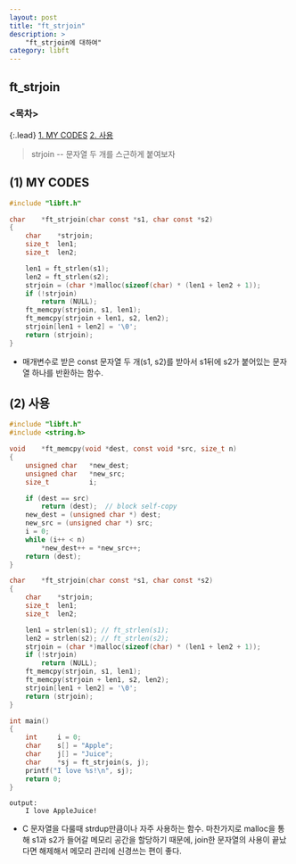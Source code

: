 ```yaml
---
layout: post
title: "ft_strjoin"
description: >
    "ft_strjoin에 대하여"
category: libft
---
```

## ft_strjoin

### <목차>
{:.lead}
[1. MY CODES](#1-my-codes)
[2. 사용](#2-사용)

> strjoin -- 문자열 두 개를 스근하게 붙여보자

## (1) MY CODES
~~~c
#include "libft.h"

char	*ft_strjoin(char const *s1, char const *s2)
{
	char	*strjoin;
	size_t	len1;
	size_t	len2;

	len1 = ft_strlen(s1);
	len2 = ft_strlen(s2);
	strjoin = (char *)malloc(sizeof(char) * (len1 + len2 + 1));
	if (!strjoin)
		return (NULL);
	ft_memcpy(strjoin, s1, len1);
	ft_memcpy(strjoin + len1, s2, len2);
	strjoin[len1 + len2] = '\0';
	return (strjoin);
}
~~~
- 매개변수로 받은 const 문자열 두 개(s1, s2)를 받아서 s1뒤에 s2가 붙어있는 문자열 하나를 반환하는 함수.

## (2) 사용
~~~c
#include "libft.h"
#include <string.h>

void	*ft_memcpy(void *dest, const void *src, size_t n)
{
	unsigned char	*new_dest;
	unsigned char	*new_src;
	size_t			i;

	if (dest == src)
		return (dest);	// block self-copy
	new_dest = (unsigned char *) dest;
	new_src = (unsigned char *) src;
	i = 0;
	while (i++ < n)
		*new_dest++ = *new_src++;
	return (dest);
}

char	*ft_strjoin(char const *s1, char const *s2)
{
	char	*strjoin;
	size_t	len1;
	size_t	len2;

	len1 = strlen(s1); // ft_strlen(s1);
	len2 = strlen(s2); // ft_strlen(s2);
	strjoin = (char *)malloc(sizeof(char) * (len1 + len2 + 1));
	if (!strjoin)
		return (NULL);
	ft_memcpy(strjoin, s1, len1);
	ft_memcpy(strjoin + len1, s2, len2);
	strjoin[len1 + len2] = '\0';
	return (strjoin);
}

int	main()
{
	int		i = 0;
	char	s[] = "Apple";
	char	j[] = "Juice";
	char	*sj = ft_strjoin(s, j);
	printf("I love %s!\n", sj);
	return 0;
}
~~~
~~~plain
output:
	I love AppleJuice!
~~~
- C 문자열을 다룰때 strdup만큼이나 자주 사용하는 함수. 마찬가지로 malloc을 통해 s1과 s2가 들어갈 메모리 공간을 할당하기 때문에, join한 문자열의 사용이 끝났다면 해제해서 메모리 관리에 신경쓰는 편이 좋다.